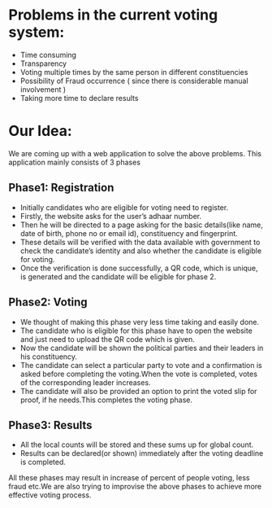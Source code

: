 # Problems in the current voting system:
- Time consuming
- Transparency
- Voting multiple times by the same person in different constituencies
- Possibility of Fraud occurrence ( since there is considerable manual involvement )
- Taking more time to declare results

# Our Idea:
We are coming up with a web application to solve the above problems. This application mainly consists of 3 phases

## Phase1: Registration
- Initially candidates who are eligible for voting need to register.
- Firstly, the website asks for the user’s adhaar number.
- Then he will be directed to a page asking for the basic details(like name, date of birth, phone no or email id), constituency and fingerprint.
- These details will be verified with the data available with government to check the candidate’s identity and also whether the candidate is eligible for voting.
- Once the verification is done successfully, a QR code, which is unique, is generated and the candidate will be eligible for phase 2.
## Phase2: Voting
- We thought of making this phase very less time taking and easily done.
- The candidate who is eligible for this phase have to open the website and just need to upload the QR code which is given.
- Now the candidate will be shown the political parties and their leaders in his constituency.
- The candidate can select a particular party to vote and a confirmation is asked before completing the voting.When the vote is completed, votes of the corresponding leader increases. 
- The candidate will also be provided an option to print the voted slip for proof, if he needs.This completes the voting phase.
## Phase3: Results
- All the local counts will be stored and these sums up for global count.
- Results can be declared(or shown) immediately after the voting deadline is completed.

All these phases may result in increase of percent of people voting, less fraud etc.We are also trying to improvise the above phases to achieve more effective voting process.  

